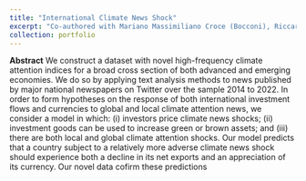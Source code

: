 ```yaml
---
title: "International Climate News Shock"
excerpt: "Co-authored with Mariano Massimiliano Croce (Bocconi), Riccardo Colacito (UNC), and Maria Jose  Arteaga-Garavito (Bocconi). [SSRN link here](https://papers.ssrn.com/sol3/papers.cfm?abstract_id=4713016)"
collection: portfolio
---
```


**Abstract** We construct a dataset with novel high-frequency climate attention indices for a broad
cross section of both advanced and emerging economies. We do so by applying text
analysis methods to news published by major national newspapers on Twitter over the
sample 2014 to 2022. In order to form hypotheses on the response of both international
investment flows and currencies to global and local climate attention news, we consider
a model in which: (i) investors price climate news shocks; (ii) investment goods can
be used to increase green or brown assets; and (iii) there are both local and global
climate attention shocks. Our model predicts that a country subject to a relatively
more adverse climate news shock should experience both a decline in its net exports
and an appreciation of its currency. Our novel data cofirm these predictions

